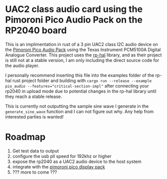# UAC2 class audio card using the Pimoroni Pico Audio Pack on the RP2040 board
This is an implimentation in rust of a 3 pin UAC2 class I2C audio device on the [Pimoroni Pico Audio Pack](https://shop.pimoroni.com/products/pico-audio-pack) using the Texas Instrument PCM5100A Digital Analogue Converter. This project uses the [rp-hal](https://github.com/rp-rs/rp-hal) library, and as their project is still not at a stable version, I am only including the direct source code for the audio player.

I personally recommend inserting this file into the examples folder of the rp-hal rust project folder and building with `cargo run --release --example pio_audio --features="critical-section-impl"` after connecting your rp2040 in upload mode due to potential changes in the rp-hal library until they reach a stable release.

This is currently not outputting the sample sine wave I generate in the `generate_sine_wave` function and I can not figure out why. Any help from interested parties is wanted!

# Roadmap
1) Get test data to output
2) configure the usb pll speed for 192khz or higher
3) expose the rp2040 as a UAC2 audio device to the host system
4) integrate with the [pimoroni pico display pack](https://shop.pimoroni.com/products/pico-display-pack?variant=32368664215635)
5) ??? more to come ???  
